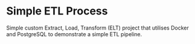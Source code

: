 # Simple ETL Process

Simple custom Extract, Load, Transform (ELT) project that utilises Docker and PostgreSQL to demonstrate a simple ETL pipeline.